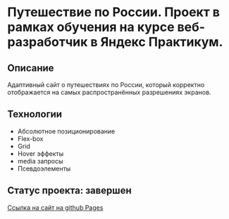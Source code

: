 # Путешествие по России. Проект в рамках обучения на курсе веб-разработчик в Яндекс Практикум.

## Описание
Адаптивный сайт о путешествиях по России, который корректно отображается на самых распространённых разрешениях экранов.

## Технологии
- Абсолютное позиционирование
- Flex-box
- Grid
- Hover эффекты
- media запросы
- Псевдоэлементы

## Статус проекта: завершен

[Ссылка на сайт на github Pages](https://jackyapa6eu.github.io/russian-travel/)
